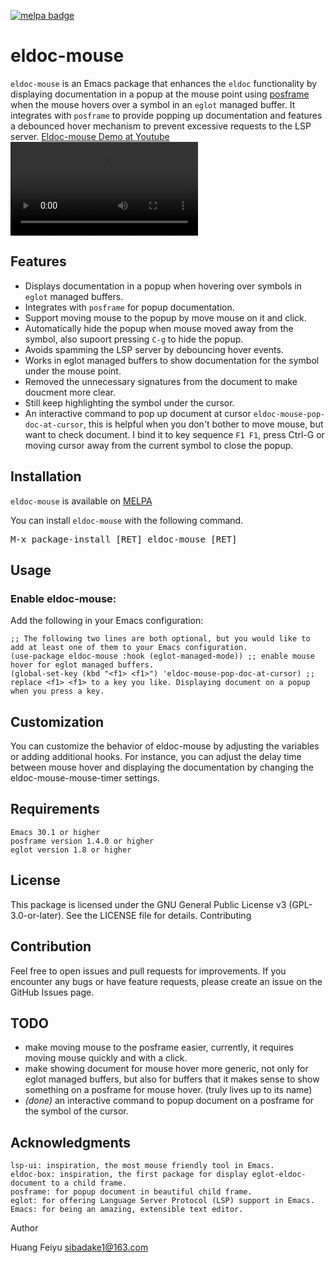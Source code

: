 [![melpa badge][melpa-badge]][melpa-link]

# eldoc-mouse

`eldoc-mouse` is an Emacs package that enhances the `eldoc` functionality by displaying documentation in a popup at the mouse point using [posframe](https://github.com/tumashu/posframe) when the mouse hovers over a symbol in an `eglot` managed buffer. It integrates with `posframe` to provide popping up documentation and features a debounced hover mechanism to prevent excessive requests to the LSP server.
[Eldoc-mouse Demo at Youtube](https://youtu.be/XFAc4WyiJjI)
<video src="https://github.com/user-attachments/assets/5622cfd2-de0c-46e8-9276-d67615671932" controls></video>

## Features
- Displays documentation in a popup when hovering over symbols in `eglot` managed buffers.
- Integrates with `posframe` for popup documentation.
- Support moving mouse to the popup by move mouse on it and click.
- Automatically hide the popup when mouse moved away from the symbol, also supoort pressing `C-g` to hide the popup.
- Avoids spamming the LSP server by debouncing hover events.
- Works in eglot managed buffers to show documentation for the symbol under the mouse point.
- Removed the unnecessary signatures from the document to make doucment more clear.
- Still keep highlighting the symbol under the cursor.
- An interactive command to pop up document at cursor `eldoc-mouse-pop-doc-at-cursor`, this is helpful when you don't bother to move mouse, but want to check document. I bind it to key sequence `F1 F1`, press Ctrl-G or moving cursor away from the current symbol to close the popup. 

## Installation

`eldoc-mouse` is available on [MELPA](https://melpa.org/)

You can install `eldoc-mouse` with the following command.

<kbd>M-x package-install [RET] eldoc-mouse [RET]</kbd>

## Usage
### Enable eldoc-mouse:
Add the following in your Emacs configuration:
```
;; The following two lines are both optional, but you would like to add at least one of them to your Emacs configuration.
(use-package eldoc-mouse :hook (eglot-managed-mode)) ;; enable mouse hover for eglot managed buffers.
(global-set-key (kbd "<f1> <f1>") 'eldoc-mouse-pop-doc-at-cursor) ;; replace <f1> <f1> to a key you like. Displaying document on a popup when you press a key.
```
## Customization

You can customize the behavior of eldoc-mouse by adjusting the variables or adding additional hooks. For instance, you can adjust the delay time between mouse hover and displaying the documentation by changing the eldoc-mouse-mouse-timer settings.
## Requirements

    Emacs 30.1 or higher
    posframe version 1.4.0 or higher
    eglot version 1.8 or higher

## License

This package is licensed under the GNU General Public License v3 (GPL-3.0-or-later). See the LICENSE file for details.
Contributing

## Contribution
Feel free to open issues and pull requests for improvements. If you encounter any bugs or have feature requests, please create an issue on the GitHub Issues page.
## TODO 
* make moving mouse to the posframe easier, currently, it requires moving mouse quickly and with a click.
* make showing document for mouse hover more generic, not only for eglot managed buffers,  but also for buffers that it makes sense to show something on a posframe for mouse hover. (truly lives up to its name)
* *(done)* an interactive command to popup document on a posframe for the symbol of the cursor.

## Acknowledgments

    lsp-ui: inspiration, the most mouse friendly tool in Emacs.
    eldoc-box: inspiration, the first package for display eglot-eldoc-document to a child frame.
    posframe: for popup document in beautiful child frame. 
    eglot: for offering Language Server Protocol (LSP) support in Emacs.
    Emacs: for being an amazing, extensible text editor.

Author

Huang Feiyu sibadake1@163.com

[melpa-link]: https://melpa.org/#/eldoc-mouse
[melpa-badge]: https://melpa.org/packages/eldoc-mouse-badge.svg

